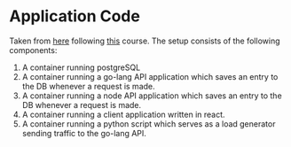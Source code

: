 # Application Code

Taken from [here](https://github.com/abdsyed/kubernetes/blob/main/06-demo-application) following [this](https://www.youtube.com/watch?v=2T86xAtR6Fo) course. The setup consists of the following components:

1. A container running postgreSQL
2. A container running a go-lang API application which saves an entry to the DB whenever a request is made.
3. A container running a node API application which saves an entry to the DB whenever a request is made.
4. A container running a client application written in react.
5. A container running a python script which serves as a load generator sending traffic to the go-lang API.

